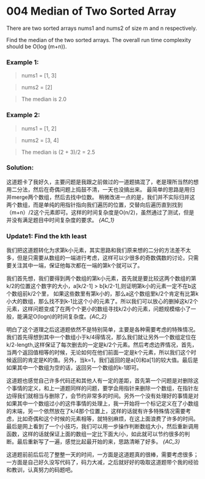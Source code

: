 # 004 Median of Two Sorted Array
There are two sorted arrays nums1 and nums2 of size m and n respectively.

Find the median of the two sorted arrays. The overall run time complexity should be O(log (m+n)).

### Example 1:
>nums1 = [1, 3]

>nums2 = [2]

>The median is 2.0

### Example 2:
>nums1 = [1, 2]

>nums2 = [3, 4]

>The median is (2 + 3)/2 = 2.5

### Solution:

这道题卡了我好久，主要问题是我跟之前做过的一道题搞混了，老是理所当然的想用二分法，然后在奇偶问题上捣鼓不清，一天也没搞出来。 最简单的思路是用归并merge两个数组，然后去找中位数。 稍微改进一点的是，我们并不实际归并这两个数组，而是单纯的用指针指向我们遍历的位置，交替向后遍历直到找到（m+n）/2这个元素即可。这样的时间复杂度是O(n/2)，虽然通过了测试，但是并没有满足题目中时间复杂度的要求。 *{AC_1}*

### Update1: Find the kth least

我们把这道题转化为求第k小元素，其实思路和我们原来想的二分的方法差不太多，但是只需要从数组的一端进行考虑，这样可以少很多的奇数偶数的讨论，只需要关注其中一端，保证他每次都在一端的第k个就可以了。

我们首先想，我们要得到两个数组的第k小元素，首先就是要比较这两个数组的第k/2的位置这个数字的大小，a[k/2-1] > b[k/2-1],则证明第k小的元素一定不在b这个数组前k/2个里， 如果这些数里有第k小的，那么a这个数组里k/2个肯定有比第k小大的数组，那么找不到k-1比这个小的元素了。所以我们可以放心的删掉这k/2个元素，这样问题变成了在两个个更小的数组寻找k/2小的元素，问题规模缩小了一般，能满足O(logn)的时间复杂度。*{AC_2}*

明白了这个道理之后这道题依然不是特别简单，主要是各种需要考虑的特殊情况。我们首先得想到其中一个数组小于k/4得情况，那么我们就让另外一个数组定位在k/2-length,这样保证了每次删去的一定是k/2个元素。然后考虑边界情况，首先，当两个返回值相等的时候，无论如何在他们前面一定是k个元素，所以我们这个时候返回的肯定是K的值。另外，当k=1，我们返回的是a[0]和a[1]的较大值。最后是如果其中一个数组为空的话，返回另一个数组的k-1即可。

这道题也感觉自己许多代码还和其他人有一定的差距，首先第一个问题是对删除这个事情的定义，和上一道题同样的问题，要学会用指针来删除一个数组，在指针左边得我们就相当与删除了，会节约非常多的时间。另外一个没有处理好的事情是对如果其中一个数组过小的这件事情的处理上，我一开始将一个标记定义在了小数组的末端，另一个依然放在了k/4那个位置上，这样的话就有许多特殊情况需要考虑，比如奇偶和这个时候的元素相等，就特别麻烦，在这上面浪费了许多的时间。最后是网上看到了一个小技巧，我们可以用一步操作判断数组大小，然后重新调用函数，这样的话就保证上面的数组一定比下面大/小，如此就可以节约很多的判断。最后重新写了一遍，感觉比起最开始的来，思路清晰了好多。 *{AC_3}*

这道题前前后后花了整整一天的时间，一方面是这道题真的很棒，需要考虑很多；一方面是自己好久没写代码了，码力大减，之后就好好的吸取这道题带个我的经验和教训，认真努力的码题吧。
